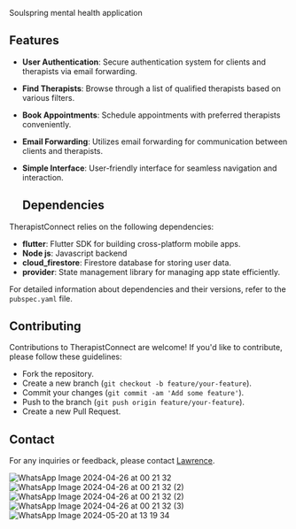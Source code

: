 

Soulspring mental health application


## Features

- **User Authentication**: Secure authentication system for clients and therapists via email forwarding.
- **Find Therapists**: Browse through a list of qualified therapists based on various filters.
- **Book Appointments**: Schedule appointments with preferred therapists conveniently.
- **Email Forwarding**: Utilizes email forwarding for communication between clients and therapists.
- **Simple Interface**: User-friendly interface for seamless navigation and interaction.
  

  ## Dependencies

TherapistConnect relies on the following dependencies:

- **flutter**: Flutter SDK for building cross-platform mobile apps.
- **Node js**: Javascript backend
- **cloud_firestore**: Firestore database for storing user data.
- **provider**: State management library for managing app state efficiently.

For detailed information about dependencies and their versions, refer to the `pubspec.yaml` file.

## Contributing

Contributions to TherapistConnect are welcome! If you'd like to contribute, please follow these guidelines:
- Fork the repository.
- Create a new branch (`git checkout -b feature/your-feature`).
- Commit your changes (`git commit -am 'Add some feature'`).
- Push to the branch (`git push origin feature/your-feature`).
- Create a new Pull Request.



## Contact

For any inquiries or feedback, please contact [Lawrence](lawrencemunenex@gmail.com).

![WhatsApp Image 2024-04-26 at 00 21 32](https://github.com/Munene001/Soulspring1/assets/118843889/7fd0e509-7145-4ec4-bd67-a53c657b5553)
![WhatsApp Image 2024-04-26 at 00 21 32 (2)](https://github.com/Munene001/Soulspring1/assets/118843889/79f03e10-ba54-4ba4-b6f4-15e5beda356f)
![WhatsApp Image 2024-04-26 at 00 21 32 (2)](https://github.com/Munene001/Soulspring1/assets/118843889/a619d876-13ba-4456-9a18-afb6818b9ba1)
![WhatsApp Image 2024-04-26 at 00 21 32 (3)](https://github.com/Munene001/Soulspring1/assets/118843889/afc1609c-0856-49fa-a7ef-67d9659fd21d)
![WhatsApp Image 2024-05-20 at 13 19 34](https://github.com/Munene001/Soulspring1/assets/118843889/f2b46964-8fed-48ca-b026-cdf13f2c84ac)













